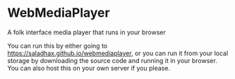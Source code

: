 # WebMediaPlayer
A folk interface media player that runs in your browser

You can run this by either going to https://saladhax.github.io/webmediaplayer, or you can run it from your local storage by downloading the source code and running it in your browser. You can also host this on your own server if you please.
